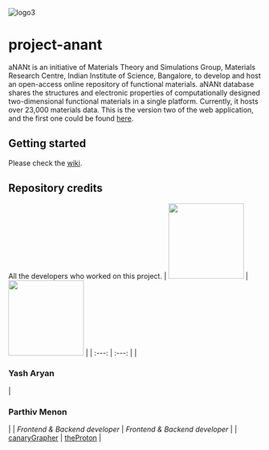 
![logo3](https://user-images.githubusercontent.com/27415791/173392304-debf72eb-680a-490f-851a-868aba8ac8bf.png)

# project-anant
aNANt is an initiative of Materials Theory and Simulations Group, Materials Research Centre, Indian Institute of Science, Bangalore, to develop and host an open-access online repository of functional materials. aNANt database shares the structures and electronic properties of computationally designed two-dimensional functional materials in a single platform. Currently, it hosts over 23,000 materials data. 
This is the version two of the web application, and the first one could be found [here](https://github.com/rohith-kms/aNANt-dev/tree/main/aNANt).

## Getting started
Please check the [wiki](https://github.com/canaryGrapher/project-anant-backend/wiki). 


## Repository credits
All the developers who worked on this project. 
| <img src="https://user-images.githubusercontent.com/27415791/173493804-2ae5da97-4cc9-4778-9325-146edfaeeba2.jpg" height="150" width="150" /> | <img src="https://user-images.githubusercontent.com/27415791/173492666-f3f2d5d1-7698-4f13-8d69-f589d2d6bcc5.jpg" height="150" width="150" /> |
| :---: | :---: |
| <h3>Yash Aryan</h3> | <h3>Parthiv Menon</h3> |
| _Frontend & Backend developer_ | _Frontend & Backend developer_ |
| [canaryGrapher](https://github.com/canaryGrapher) | [theProton](https://github.com/Parthiv-M) |
